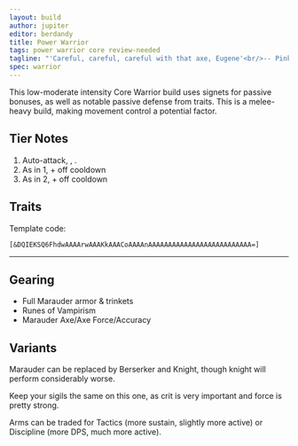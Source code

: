 ```yaml
---
layout: build
author: jupiter
editor: berdandy
title: Power Warrior
tags: power warrior core review-needed
tagline: "'Careful, careful, careful with that axe, Eugene'<br/>-- Pink Floyd"
spec: warrior
---
```


This low-moderate intensity Core Warrior build uses signets for passive bonuses, as well as notable passive defense from traits. This is a melee-heavy build, making movement control a potential factor.

## Tier Notes

1. Auto-attack, <span data-aw2-key="F1" data-aw2-skill="14353"></span>, <span data-aw2-key="9" data-aw2-skill="14403"></span>.
2. As in 1, + <span data-aw2-key="5" data-aw2-skill="14399"></span> off cooldown
3. As in 2, + <span data-aw2-key="2" data-aw2-skill="14421"></span> off cooldown

## Traits

Template code:


`[&DQIEKSQ6FhdwAAAArwAAAKkAAACoAAAAnAAAAAAAAAAAAAAAAAAAAAAAAAA=]`

---

<div
  data-armory-embed='skills'
  data-armory-ids='14389,14410,14404,14403,14355'
>
</div>
<div
  data-armory-embed='specializations'
  data-armory-ids='4,36,22'
  data-armory-4-traits='1447,1338,1454'
  data-armory-36-traits='1344,1316,1707'
  data-armory-22-traits='1372,1368,1375'
>
</div>

## Gearing

- Full Marauder armor & trinkets
- Runes of Vampirism
- Marauder Axe/Axe Force/Accuracy

## Variants

Marauder can be replaced by Berserker and Knight, though knight will perform considerably worse.

Keep your sigils the same on this one, as crit is very important and force is pretty strong.

Arms can be traded for Tactics (more sustain, slightly more active) or Discipline (more DPS, much more active).

